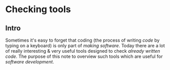 # Checking tools


## Intro

Sometimes it's easy to forget that coding (the process of writing _code_ by typing on a keyboard) is only part of _making software_. Today there are a lot of really interesting & very useful tools designed to check _already written code_. The purpose of this note to overview such tools which are useful for _software development_.
